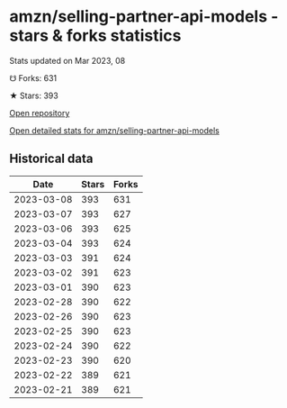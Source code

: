 # amzn/selling-partner-api-models - stars & forks statistics

Stats updated on Mar 2023, 08

☋ Forks: 631

★ Stars: 393

[Open repository](https://github.com/amzn/selling-partner-api-models)

[Open detailed stats for amzn/selling-partner-api-models](https://reviewgithub.com/rep/amzn/selling-partner-api-models)

## Historical data
| Date | Stars | Forks |
|------|-------|-------|
| 2023-03-08 | 393 | 631 | 
| 2023-03-07 | 393 | 627 | 
| 2023-03-06 | 393 | 625 | 
| 2023-03-04 | 393 | 624 | 
| 2023-03-03 | 391 | 624 | 
| 2023-03-02 | 391 | 623 | 
| 2023-03-01 | 390 | 623 | 
| 2023-02-28 | 390 | 622 | 
| 2023-02-26 | 390 | 623 | 
| 2023-02-25 | 390 | 623 | 
| 2023-02-24 | 390 | 622 | 
| 2023-02-23 | 390 | 620 | 
| 2023-02-22 | 389 | 621 | 
| 2023-02-21 | 389 | 621 | 

